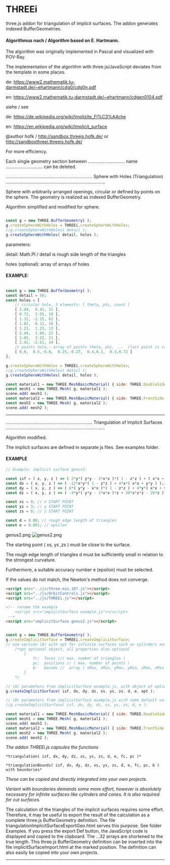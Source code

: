# THREEi
three.js addon for triangulation of implicit surfaces. The addon generates indexed BufferGeometries.


#### Algorithmus nach / Algorithm based on E. Hartmann.

The algorithm was originally implemented in Pascal and visualized with POV-Ray.

The implementation of the algorithm with three.js/JavaScript deviates from the template in some places.

de: https://www2.mathematik.tu-darmstadt.de/~ehartmann/cdg0/cdg0n.pdf

en: https://www2.mathematik.tu-darmstadt.de/~ehartmann/cdgen0104.pdf

siehe / see

de: https://de.wikipedia.org/wiki/Implizite_Fl%C3%A4che

en: https://en.wikipedia.org/wiki/Implicit_surface

@author hofk / http://sandbox.threejs.hofk.de/ or http://sandboxthreei.threejs.hofk.de/

For more efficiency.

Each single geometry section between ............................. name ............................. can be deleted.

.................................................................... Sphere with Holes (Triangulation)  ..............................................................................

Sphere with arbitrarily arranged openings, circular or defined by points on the sphere.
The geometry is realized as indexed BufferGeometry.

Algorithm simplified and modified for sphere. 

```javascript

const g = new THREE.BufferGeometry( );
g.createSphereWithHoles = THREEi.createSphereWithHoles;
//g.createSphereWithHoles( detail );
g.createSphereWithHoles( detail, holes );

 ``` 

parameters: 

detail:  Math.PI / detail  is rough side length of the triangles

holes (optional): array of arrays of holes

####  EXAMPLE:

```javascript

const g = new THREE.BufferGeometry( );
const detail = 50;
const holes = [
	// circular hole, 3 elements: [ theta, phi, count ]
	[ 2.44,  0.41, 12 ],
	[ 0.72,  2.55, 19 ],
	[ 1.32, -2.15, 62 ],
	[ 1.82,  0.11, 16 ],
	[ 1.21,  1.23, 13 ],
	[ 2.44,  1.84, 25 ],
	[ 3.05,  3.22, 21 ],
	[ 2.42, -2.61, 14 ],
	// points hole,: array of points theta, phi, ...  (last point is connected to first)
	[ 0,0,  0.5,-0.8,  0.25,-0.27,  0.4,0.3,  0.3,0.72 ]
];

g.createSphereWithHoles = THREEi.createSphereWithHoles;
//g.createSphereWithHoles( detail );
g.createSphereWithHoles( detail, holes );

const material1 = new THREE.MeshBasicMaterial( { side: THREE.DoubleSide, color: 0x000000, wireframe: true, transparent: true, opacity: 0.99 } );
const mesh1 = new THREE.Mesh( g, material1 );
scene.add( mesh1 );
const material2 = new THREE.MeshBasicMaterial( { side: THREE.FrontSide, color: 0x006600, transparent: true, opacity: 0.9 } );
const mesh2 = new THREE.Mesh( g, material2 );
scene.add( mesh2 );

 ``` 
---

.................................................................... Triangulation of Implicit Surfaces ..............................................................................

Algorithm modified.

The implicit surfaces are defined in separate js files. See examples folder.

#### EXAMPLE

```javascript
// Example: implicit surface genus2:

const isf = ( x, y, z ) => ( 2*y*( y*y - 3*x*x )*( 1 - z*z ) + ( x*x + y*y )*( x*x + y*y ) - ( 9*z*z - 1 )*( 1 - z*z ) );// IMPLICIT SURFACE Function
const dx = ( x, y, z ) => ( -12*x*y*( 1 - z*z ) + 4*x*( x*x + y*y ) );// PARTIAL DERIVATE to x
const dy = ( x, y, z ) => ( 6*( y*y - x*x )*( 1 - z*z ) + 4*y*( x*x + y*y ) );// PARTIAL DERIVATE to y
const dz = ( x, y, z ) => ( -4*y*( y*y - 3*x*x )*z + 36*z*z*z - 20*z );// PARTIAL DERIVATE to z

const xs = 0; // x START POINT
const ys = 3; // y START POINT
const zs = 0; // z START POINT

const d = 0.08; // rough edge length of triangles
const e = 0.001; // epsilon 


 ``` 

genus2.png
![genus2.png](https://github.com/hofk/THREEi.js/blob/master/genus2.png)

The starting point ( xs, ys ,zs ) must be close to the surface.

The rough edge length of triangles d must be sufficiently small in relation to the strongest curvature. 

Furthermore, a suitable accuracy number e (epsilon) must be selected.

If the values do not match, the Newton's method does not converge.

```html
<script src="../js/three.min.107.js"></script>
<script src="../js/OrbitControls.js"></script>
<script src="../js/THREEi.js"></script>

<!-- rename the example
	<script src="implicitSurface example.js"></script>
 -->
<script src="implicitSurface genus2.js"></script>

 ```
 
```javascript

const g = new THREE.BufferGeometry( );
g.createImplicitSurface = THREEi.createImplicitSurface;
// use version (A) with opt for infinite surfaces such as cylinders and cones or for cuts
	/*opt optional object, all properties also optional
		{ 	
			fc:  faces //( max. number of triangles )
			pc:  positions // ( max. number of points )
			b:   bounds //  array [ xMax, xMin, yMax, yMin, zMax, zMin ]
		}
	*/

// (A) parameters from implicitSurface example.js, with object of optional parameters, contains bounds 
g.createImplicitSurface( isf, dx, dy, dz, xs, ys, zs, d, e, opt );

// (B) parameters from implicitSurface example.js with some default values
//g.createImplicitSurface( isf, dx, dy, dz, xs, ys, zs, d, e );

const material1 = new THREE.MeshBasicMaterial( { side: THREE.DoubleSide, color: 0x000000, wireframe: true, transparent: true, opacity: 0.99 } );
const mesh1 = new THREE.Mesh( g, material1 );
scene.add( mesh1 );
const material2 = new THREE.MeshBasicMaterial( { side: THREE.FrontSide, color: 0x006600, transparent: true, opacity: 0.9 } );
const mesh2 = new THREE.Mesh( g, material2 );
scene.add( mesh2 );


 ``` 
 
*The addon THREEi.js capsules the functions*

	*triangulation( isf, dx, dy, dz, xs, ys, zs, d, e, fc, pc )*
	
	*triangulationBounds( isf, dx, dy, dz, xs, ys, zs, d, e, fc, pc, b ) with boundaries*

*These can be copied and directly integrated into your own projects.*

*Variant with boundaries demands some more effort, however is absolutely necessary for infinite surfaces like cylinders and cones.*
*It is also required for cut surfaces.*

The calculation of the triangles of the implicit surfaces requires some effort. 
Therefore, it may be useful to export the result of the calculation as a complete three.js BufferGeometry definition.
The file triangulationImplicitSurfaceExportGeo.html serves this purpose. See folder Examples.
If you press the export Def button, the JavaScript code is displayed and copied to the clipboard.
The ...32 arrays are shortened to the true length.
This three.js BufferGeometry definition can be inserted into the file implicitSurfaceImport.html at the marked position.
The definition can also easily be copied into your own projects.

---
